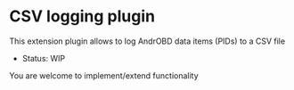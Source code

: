 # CSV logging plugin
This extension plugin allows to log AndrOBD data items (PIDs) to a CSV file

* Status: WIP

You are welcome to implement/extend functionality
